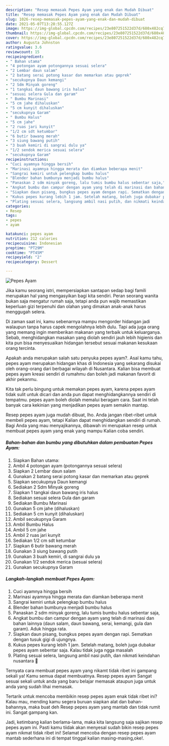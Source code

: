 ```yaml
---
description: "Resep memasak Pepes Ayam yang enak dan Mudah Dibuat"
title: "Resep memasak Pepes Ayam yang enak dan Mudah Dibuat"
slug: 1026-resep-memasak-pepes-ayam-yang-enak-dan-mudah-dibuat
date: 2021-05-07T13:28:55.127Z
image: https://img-global.cpcdn.com/recipes/23e807251522d37d/680x482cq70/pepes-ayam-foto-resep-utama.jpg
thumbnail: https://img-global.cpcdn.com/recipes/23e807251522d37d/680x482cq70/pepes-ayam-foto-resep-utama.jpg
cover: https://img-global.cpcdn.com/recipes/23e807251522d37d/680x482cq70/pepes-ayam-foto-resep-utama.jpg
author: Augusta Johnston
ratingvalue: 3.6
reviewcount: 15
recipeingredient:
- " Bahan utama"
- "4 potongan ayam potongannya sesuai selera"
- "2 Lembar daun salam"
- "2 batang serai potong kasar dan memarkan atau geprek"
- "secukupnya Daun kemangi"
- "2 Sdm Minyak goreng"
- "1 tangkai daun bawang iris halus"
- "sesuai selera Gula dan garam"
- " Bumbu Marinasi"
- "5 cm jahe dihaluskan"
- "5 cm kunyit dihaluskan"
- "secukupnya Garam"
- " Bumbu Halus"
- "5 cm jahe"
- "2 ruas jari kunyit"
- "1/2 cm sdt ketumbar"
- "6 butir bawang merah"
- "3 siung bawang putih"
- "3 buah kemiri di sangrai dulu ya"
- "1/2 sendok merica sesuai selera"
- "secukupnya Garam"
recipeinstructions:
- "Cuci ayamnya hingga bersih"
- "Marinasi ayamnya hingga merata dan diamkan beberapa menit"
- "Sangrai kemiri untuk pelengkap bumbu halus"
- "Blender bahan bumbunya menjadi bumbu halus"
- "Panaskan 2 sdm minyak goreng, lalu tumis bumbu halus sebentar saja,"
- "Angkat bumbu dan campur dengan ayam yang telah di marinasi dan bahan lainnya (daun salam, daun bawang, serai, kemangi, gula dan garam). Aduk hingga rata."
- "Siapkan daun pisang, bungkus pepes ayam dengan rapi. Sematkan dengan tusuk gigi di ujungnya."
- "Kukus pepes kurang lebih 1 jam. Setelah matang, boleh juga dubakar pepes ayam sebentar saja. Kalau tidak juga ngga masalah"
- "Plating sesuai selera, langsung ambil nasi putih, dan nikmati keindahan nusantara 🤤"
categories:
- Resep
tags:
- pepes
- ayam

katakunci: pepes ayam 
nutrition: 212 calories
recipecuisine: Indonesian
preptime: "PT29M"
cooktime: "PT45M"
recipeyield: "2"
recipecategory: Dessert

---
```



![Pepes Ayam](https://img-global.cpcdn.com/recipes/23e807251522d37d/680x482cq70/pepes-ayam-foto-resep-utama.jpg)

Jika kamu seorang istri, mempersiapkan santapan sedap bagi famili merupakan hal yang mengasyikan bagi kita sendiri. Peran seorang  wanita bukan saja mengatur rumah saja, tetapi anda pun wajib memastikan keperluan gizi terpenuhi dan olahan yang dimakan anak-anak harus menggugah selera.

Di zaman  saat ini, kamu sebenarnya mampu mengorder hidangan jadi walaupun tanpa harus capek mengolahnya lebih dulu. Tapi ada juga orang yang memang ingin memberikan makanan yang terbaik untuk keluarganya. Sebab, menghidangkan masakan yang diolah sendiri jauh lebih higienis dan kita pun bisa menyesuaikan hidangan tersebut sesuai makanan kesukaan orang tercinta. 



Apakah anda merupakan salah satu penyuka pepes ayam?. Asal kamu tahu, pepes ayam merupakan hidangan khas di Indonesia yang sekarang disukai oleh orang-orang dari berbagai wilayah di Nusantara. Kalian bisa membuat pepes ayam kreasi sendiri di rumahmu dan boleh jadi makanan favorit di akhir pekanmu.

Kita tak perlu bingung untuk memakan pepes ayam, karena pepes ayam tidak sulit untuk dicari dan anda pun dapat menghidangkannya sendiri di tempatmu. pepes ayam boleh diolah memalui beragam cara. Saat ini telah banyak cara kekinian yang menjadikan pepes ayam semakin mantap.

Resep pepes ayam juga mudah dibuat, lho. Anda jangan ribet-ribet untuk membeli pepes ayam, tetapi Kalian dapat menghidangkan sendiri di rumah. Bagi Anda yang mau menyajikannya, dibawah ini merupakan resep untuk membuat pepes ayam yang enak yang mampu Kalian coba sendiri.

<!--inarticleads1-->

##### Bahan-bahan dan bumbu yang dibutuhkan dalam pembuatan Pepes Ayam:

1. Siapkan  Bahan utama:
1. Ambil 4 potongan ayam (potongannya sesuai selera)
1. Siapkan 2 Lembar daun salam
1. Gunakan 2 batang serai potong kasar dan memarkan atau geprek
1. Siapkan secukupnya Daun kemangi
1. Sediakan 2 Sdm Minyak goreng
1. Siapkan 1 tangkai daun bawang iris halus
1. Sediakan sesuai selera Gula dan garam
1. Sediakan  Bumbu Marinasi
1. Gunakan 5 cm jahe (dihaluskan)
1. Sediakan 5 cm kunyit (dihaluskan)
1. Ambil secukupnya Garam
1. Ambil  Bumbu Halus
1. Ambil 5 cm jahe
1. Ambil 2 ruas jari kunyit
1. Sediakan 1/2 cm sdt ketumbar
1. Siapkan 6 butir bawang merah
1. Gunakan 3 siung bawang putih
1. Gunakan 3 buah kemiri, di sangrai dulu ya
1. Gunakan 1/2 sendok merica (sesuai selera)
1. Gunakan secukupnya Garam




<!--inarticleads2-->

##### Langkah-langkah membuat Pepes Ayam:

1. Cuci ayamnya hingga bersih
1. Marinasi ayamnya hingga merata dan diamkan beberapa menit
1. Sangrai kemiri untuk pelengkap bumbu halus
1. Blender bahan bumbunya menjadi bumbu halus
1. Panaskan 2 sdm minyak goreng, lalu tumis bumbu halus sebentar saja,
1. Angkat bumbu dan campur dengan ayam yang telah di marinasi dan bahan lainnya (daun salam, daun bawang, serai, kemangi, gula dan garam). Aduk hingga rata.
1. Siapkan daun pisang, bungkus pepes ayam dengan rapi. Sematkan dengan tusuk gigi di ujungnya.
1. Kukus pepes kurang lebih 1 jam. Setelah matang, boleh juga dubakar pepes ayam sebentar saja. Kalau tidak juga ngga masalah
1. Plating sesuai selera, langsung ambil nasi putih, dan nikmati keindahan nusantara 🤤




Ternyata cara membuat pepes ayam yang nikamt tidak ribet ini gampang sekali ya! Kamu semua dapat membuatnya. Resep pepes ayam Sangat sesuai sekali untuk anda yang baru belajar memasak ataupun juga untuk anda yang sudah lihai memasak.

Tertarik untuk mencoba membikin resep pepes ayam enak tidak ribet ini? Kalau mau, mending kamu segera buruan siapkan alat dan bahan-bahannya, maka buat deh Resep pepes ayam yang mantab dan tidak rumit ini. Sangat gampang kan. 

Jadi, ketimbang kalian berlama-lama, maka kita langsung saja sajikan resep pepes ayam ini. Pasti kamu tiidak akan menyesal sudah bikin resep pepes ayam nikmat tidak ribet ini! Selamat mencoba dengan resep pepes ayam mantab sederhana ini di tempat tinggal kalian masing-masing,oke!.

